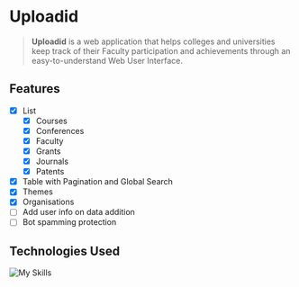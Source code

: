 # Uploadid

> **Uploadid** is a web application that helps colleges and universities keep track of their Faculty participation and achievements through an easy-to-understand Web User Interface.

## Features

- [x] List
  - [x] Courses
  - [x] Conferences
  - [x] Faculty
  - [x] Grants
  - [x] Journals
  - [x] Patents
- [x] Table with Pagination and Global Search
- [x] Themes
- [x] Organisations
- [ ] Add user info on data addition
- [ ] Bot spamming protection

## Technologies Used

![My Skills](https://skillicons.dev/icons?i=nextjs,tailwind,ts,postgres,supabase,vercel)
